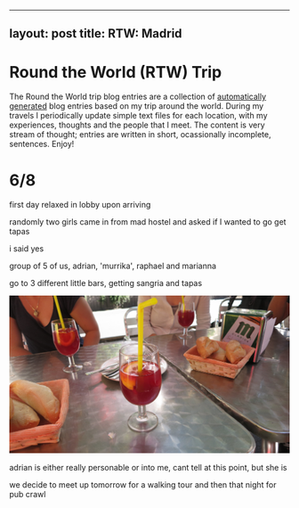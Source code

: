 
---
layout: post
title: RTW: Madrid
---

# Round the World (RTW) Trip
The Round the World trip blog entries are a collection of 
[automatically generated](github.com/magus/shell-scripts/blob/master/create-blog-markdown.zsh) 
blog entries based on my trip around the world. During my travels I periodically
update simple text files for each location, with my experiences, thoughts and the
people that I meet. The content is very stream of thought; entries are written in
short, ocassionally incomplete, sentences. Enjoy!

# 6/8
first day relaxed in lobby upon arriving

randomly two girls came in from mad hostel and asked if I wanted to go get tapas

i said yes

group of 5 of us, adrian, 'murrika', raphael and marianna

go to 3 different little bars, getting sangria and tapas

<img src='/images/posts/2012-6-8-madrid.markdown/2012-06-08 11.31.57.jpg' alt='Journal Image' class='noclip' />

adrian is either really personable or into me, cant tell at this point, but she is

we decide to meet up tomorrow for a walking tour and then that night for pub crawl
